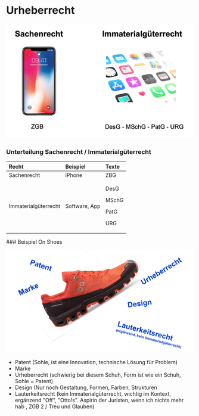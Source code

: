 # Urheberrecht

![](../.gitbook/assets/image%20%281%29.png)

### Unterteilung Sachenrecht / Immaterialgüterrecht

<table>
  <thead>
    <tr>
      <th style="text-align:left">Recht</th>
      <th style="text-align:left">Beispiel</th>
      <th style="text-align:left">Texte</th>
    </tr>
  </thead>
  <tbody>
    <tr>
      <td style="text-align:left">Sachenrecht</td>
      <td style="text-align:left">iPhone</td>
      <td style="text-align:left">ZBG</td>
    </tr>
    <tr>
      <td style="text-align:left">Immaterialg&#xFC;terrecht</td>
      <td style="text-align:left">Software, App</td>
      <td style="text-align:left">
        <p>DesG</p>
        <p>MSchG</p>
        <p>PatG</p>
        <p>URG</p>
      </td>
    </tr>
  </tbody>
</table>### Beispiel On Shoes

![](../.gitbook/assets/image%20%282%29.png)

* Patent \(Sohle, ist eine Innovation, technische Lösung für Problem\)
* Marke
* Urheberrecht \(schwierig bei diesem Schuh, Form ist wie ein Schuh, Sohle = Patent\)
* Design \(Nur noch Gestaltung, Formen, Farben, Strukturen
* Lauterkeitsrecht \(kein Immaterialgüterrecht, wichtig im Kontext, ergänzend "Off", "Otto!s". Aspirin der Juristen, wenn ich nichts mehr hab , ZGB 2 / Treu und Glauben\)



